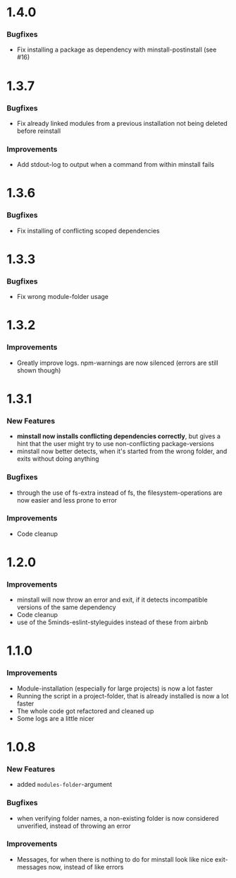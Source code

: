 # 1.4.0
### Bugfixes
- Fix installing a package as dependency with minstall-postinstall (see #16)

# 1.3.7
### Bugfixes
- Fix already linked modules from a previous installation not being deleted before reinstall

### Improvements
- Add stdout-log to output when a command from within minstall fails

# 1.3.6
### Bugfixes
- Fix installing of conflicting scoped dependencies

# 1.3.3
### Bugfixes
- Fix wrong module-folder usage

# 1.3.2
### Improvements
- Greatly improve logs. npm-warnings are now silenced (errors are still shown though)

# 1.3.1
### New Features
- **minstall now installs conflicting dependencies correctly**, but gives a hint that the user might try to use non-conflicting package-versions
- minstall now better detects, when it's started from the wrong folder, and exits without doing anything

### Bugfixes
- through the use of fs-extra instead of fs, the filesystem-operations are now easier and less prone to error

### Improvements
- Code cleanup

# 1.2.0
### Improvements
- minstall will now throw an error and exit, if it detects incompatible versions of the same dependency
- Code cleanup
- use of the 5minds-eslint-styleguides instead of these from airbnb

# 1.1.0
### Improvements
- Module-installation (especially for large projects) is now a lot faster
- Running the script in a project-folder, that is already installed is now a lot faster
- The whole code got refactored and cleaned up
- Some logs are a little nicer

# 1.0.8
### New Features
- added `modules-folder`-argument

### Bugfixes
- when verifying folder names, a non-existing folder is now considered unverified, instead of throwing an error

### Improvements
- Messages, for when there is nothing to do for minstall look like nice exit-messages now, instead of like errors
